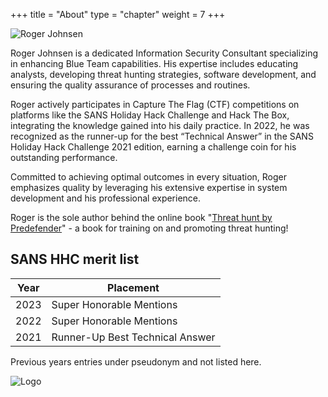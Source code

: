 +++
title = "About"
type = "chapter"
weight = 7
+++

![Roger Johnsen](/images/about/roger-profile-small.png)

Roger Johnsen is a dedicated Information Security Consultant specializing in enhancing Blue Team capabilities. His expertise includes educating analysts, developing threat hunting strategies, software development, and ensuring the quality assurance of processes and routines.

Roger actively participates in Capture The Flag (CTF) competitions on platforms like the SANS Holiday Hack Challenge and Hack The Box, integrating the knowledge gained into his daily practice. In 2022, he was recognized as the runner-up for the best “Technical Answer” in the SANS Holiday Hack Challenge 2021 edition, earning a challenge coin for his outstanding performance.

Committed to achieving optimal outcomes in every situation, Roger emphasizes quality by leveraging his extensive expertise in system development and his professional experience.

Roger is the sole author behind the online book "[Threat hunt by Predefender](https://huntbook.predefender.com/about/author/index.html)" - a book for training on and promoting threat hunting! 

## SANS HHC merit list

| Year | Placement |
| ---- | --------- |
| 2023 | Super Honorable Mentions |
| 2022 | Super Honorable Mentions |
| 2021 | Runner-Up Best Technical Answer |

Previous years entries under pseudonym and not listed here.

![Logo](/images/logo.png)
